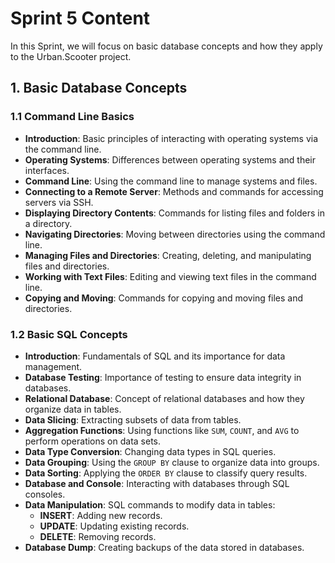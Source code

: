 # Sprint 5 Content

In this Sprint, we will focus on basic database concepts and how they apply to the Urban.Scooter project.

## 1. Basic Database Concepts

### 1.1 Command Line Basics
- **Introduction**: Basic principles of interacting with operating systems via the command line.
- **Operating Systems**: Differences between operating systems and their interfaces.
- **Command Line**: Using the command line to manage systems and files.
- **Connecting to a Remote Server**: Methods and commands for accessing servers via SSH.
- **Displaying Directory Contents**: Commands for listing files and folders in a directory.
- **Navigating Directories**: Moving between directories using the command line.
- **Managing Files and Directories**: Creating, deleting, and manipulating files and directories.
- **Working with Text Files**: Editing and viewing text files in the command line.
- **Copying and Moving**: Commands for copying and moving files and directories.

### 1.2 Basic SQL Concepts
- **Introduction**: Fundamentals of SQL and its importance for data management.
- **Database Testing**: Importance of testing to ensure data integrity in databases.
- **Relational Database**: Concept of relational databases and how they organize data in tables.
- **Data Slicing**: Extracting subsets of data from tables.
- **Aggregation Functions**: Using functions like `SUM`, `COUNT`, and `AVG` to perform operations on data sets.
- **Data Type Conversion**: Changing data types in SQL queries.
- **Data Grouping**: Using the `GROUP BY` clause to organize data into groups.
- **Data Sorting**: Applying the `ORDER BY` clause to classify query results.
- **Database and Console**: Interacting with databases through SQL consoles.
- **Data Manipulation**: SQL commands to modify data in tables:
  - **INSERT**: Adding new records.
  - **UPDATE**: Updating existing records.
  - **DELETE**: Removing records.
- **Database Dump**: Creating backups of the data stored in databases.
